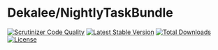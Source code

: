Dekalee/NightlyTaskBundle
=========================

[![Scrutinizer Code Quality](https://scrutinizer-ci.com/g/dekalee/nightly-task-bundle/badges/quality-score.png?b=master)](https://scrutinizer-ci.com/g/dekalee/nightly-task-bundle/?branch=master)
[![Latest Stable Version](https://poser.pugx.org/dekalee/nightly-task-bundle/v/stable)](https://packagist.org/packages/dekalee/nightly-task-bundle)
[![Total Downloads](https://poser.pugx.org/dekalee/nightly-task-bundle/downloads)](https://packagist.org/packages/dekalee/nightly-task-bundle)
[![License](https://poser.pugx.org/dekalee/nightly-task-bundle/license)](https://packagist.org/packages/dekalee/nightly-task-bundle)
